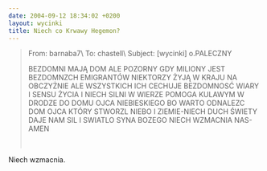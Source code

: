 ```yaml
---
date: 2004-09-12 18:34:02 +0200
layout: wycinki
title: Niech co Krwawy Hegemon?
---
```


> From: barnaba7\\
> To: chastell\\
> Subject: [wycinki] o.PALECZNY
>
> BEZDOMNI MAJĄ DOM ALE POZORNY GDY MILIONY JEST BEZDOMNZCH EMIGRANTÓW NIEKTORZY ŻYJĄ W KRAJU NA OBCZYŻNIE ALE WSZYSTKICH ICH CECHUJE BEZDOMNOSĆ WIARY I SENSU ŻYCIA I NIECH SILNI W WIERZE POMOGA KULAWYM W DRODZE DO DOMU OJCA NIEBIESKIEGO BO WARTO ODNALEZC DOM OJCA KTÓRY STWORZL NIEBO I ZIEMIE-NIECH DUCH  ŚWIETY DAJE NAM SIL I SWIATLO SYNA BOZEGO NIECH WZMACNIA NAS- AMEN
>
>  

Niech wzmacnia.
